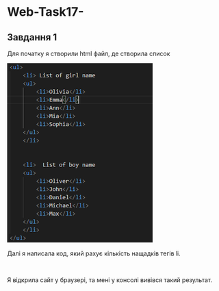 # Web-Task17-
## Завдання 1 

Для початку я створили html файл, де створила список 

![](https://github.com/vladavasileva/Web-Task17-/blob/main/list.PNG) 

Далі я написала код, який рахує кількість нащадків тегів li. 

![]()

Я відкрила сайт у браузері, та мені у консолі вивівся такий результат. 

![]()
